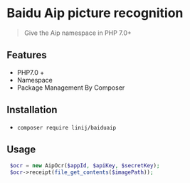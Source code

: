 # Baidu Aip picture recognition

> Give the Aip namespace in PHP 7.0+ 

## Features

- PHP7.0 + 
- Namespace
- Package Management By Composer

## Installation

- `composer require linij/baiduaip`

## Usage

```php
 $ocr = new AipOcr($appId, $apiKey, $secretKey);
 $ocr->receipt(file_get_contents($imagePath));
```
